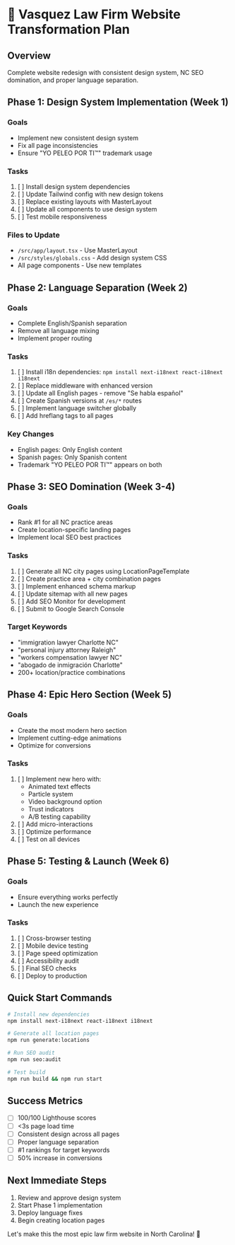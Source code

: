 # 🚀 Vasquez Law Firm Website Transformation Plan

## Overview

Complete website redesign with consistent design system, NC SEO domination, and proper language separation.

## Phase 1: Design System Implementation (Week 1)

### Goals

- Implement new consistent design system
- Fix all page inconsistencies
- Ensure "YO PELEO POR TI™" trademark usage

### Tasks

1. [ ] Install design system dependencies
2. [ ] Update Tailwind config with new design tokens
3. [ ] Replace existing layouts with MasterLayout
4. [ ] Update all components to use design system
5. [ ] Test mobile responsiveness

### Files to Update

- `/src/app/layout.tsx` - Use MasterLayout
- `/src/styles/globals.css` - Add design system CSS
- All page components - Use new templates

## Phase 2: Language Separation (Week 2)

### Goals

- Complete English/Spanish separation
- Remove all language mixing
- Implement proper routing

### Tasks

1. [ ] Install i18n dependencies: `npm install next-i18next react-i18next i18next`
2. [ ] Replace middleware with enhanced version
3. [ ] Update all English pages - remove "Se habla español"
4. [ ] Create Spanish versions at `/es/*` routes
5. [ ] Implement language switcher globally
6. [ ] Add hreflang tags to all pages

### Key Changes

- English pages: Only English content
- Spanish pages: Only Spanish content
- Trademark "YO PELEO POR TI™" appears on both

## Phase 3: SEO Domination (Week 3-4)

### Goals

- Rank #1 for all NC practice areas
- Create location-specific landing pages
- Implement local SEO best practices

### Tasks

1. [ ] Generate all NC city pages using LocationPageTemplate
2. [ ] Create practice area + city combination pages
3. [ ] Implement enhanced schema markup
4. [ ] Update sitemap with all new pages
5. [ ] Add SEO Monitor for development
6. [ ] Submit to Google Search Console

### Target Keywords

- "immigration lawyer Charlotte NC"
- "personal injury attorney Raleigh"
- "workers compensation lawyer NC"
- "abogado de inmigración Charlotte"
- 200+ location/practice combinations

## Phase 4: Epic Hero Section (Week 5)

### Goals

- Create the most modern hero section
- Implement cutting-edge animations
- Optimize for conversions

### Tasks

1. [ ] Implement new hero with:
   - Animated text effects
   - Particle system
   - Video background option
   - Trust indicators
   - A/B testing capability
2. [ ] Add micro-interactions
3. [ ] Optimize performance
4. [ ] Test on all devices

## Phase 5: Testing & Launch (Week 6)

### Goals

- Ensure everything works perfectly
- Launch the new experience

### Tasks

1. [ ] Cross-browser testing
2. [ ] Mobile device testing
3. [ ] Page speed optimization
4. [ ] Accessibility audit
5. [ ] Final SEO checks
6. [ ] Deploy to production

## Quick Start Commands

```bash
# Install new dependencies
npm install next-i18next react-i18next i18next

# Generate all location pages
npm run generate:locations

# Run SEO audit
npm run seo:audit

# Test build
npm run build && npm run start
```

## Success Metrics

- [ ] 100/100 Lighthouse scores
- [ ] <3s page load time
- [ ] Consistent design across all pages
- [ ] Proper language separation
- [ ] #1 rankings for target keywords
- [ ] 50% increase in conversions

## Next Immediate Steps

1. Review and approve design system
2. Start Phase 1 implementation
3. Deploy language fixes
4. Begin creating location pages

Let's make this the most epic law firm website in North Carolina! 🎯
